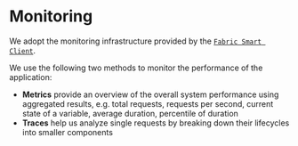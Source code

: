 # Monitoring

We adopt the monitoring infrastructure provided by the [`Fabric Smart Client`](https://github.com/hyperledger-labs/fabric-smart-client/blob/main/docs/monitoring.md).

We use the following two methods to monitor the performance of the application:
* **Metrics** provide an overview of the overall system performance using aggregated results, e.g. total requests, requests per second, current state of a variable, average duration, percentile of duration
* **Traces** help us analyze single requests by breaking down their lifecycles into smaller components
